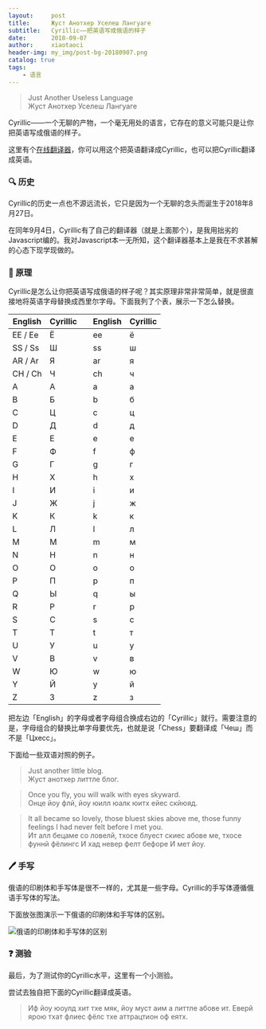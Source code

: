 ```yaml
---
layout:     post
title:      Жуст Анотхер Уселеш Лангуаге
subtitle:   Cyrillic——把英语写成俄语的样子
date:       2018-09-07
author:     xiaotaoci
header-img: my_img/post-bg-20180907.png
catalog: true
tags:
    - 语言
---
```


> Just Another Useless Language
<br> Жуст Анотхер Уселеш Лангуаге

Cyrillic——一个无聊的产物，一个毫无用处的语言，它存在的意义可能只是让你把英语写成俄语的样子。

这里有个[在线翻译器](https://xiaotaoci.github.io/cyrillic.html)，你可以用这个把英语翻译成Cyrillic，也可以把Cyrillic翻译成英语。

### 🔍 历史

Cyrillic的历史一点也不源远流长，它只是因为一个无聊的念头而诞生于2018年8月27日。

在同年9月4日，Cyrillic有了自己的翻译器（就是上面那个），是我用拙劣的Javascript编的。我对Javascript本一无所知，这个翻译器基本上是我在不求甚解的心态下现学现做的。

### 📌 原理

Cyrillic是怎么让你把英语写成俄语的样子呢？其实原理非常非常简单，就是很直接地将英语字母替换成西里尔字母。下面我列了个表，展示一下怎么替换。

|English|Cyrillic| |English|Cyrillic|
| --- | --- | --- | --- | --- |
|EE / Ee|Ё| |ee|ё|
|SS / Ss|Ш| |ss|ш|
|AR / Ar|Я| |ar|я|
|CH / Ch|Ч| |ch|ч|
|A|А| |a|а|
|B|Б| |b|б|
|C|Ц| |c|ц|
|D|Д| |d|д|
|E|Е| |e|е|
|F|Ф| |f|ф|
|G|Г| |g|г|
|H|Х| |h|х|
|I|И| |i|и|
|J|Ж| |j|ж|
|K|К| |k|к|
|L|Л| |l|л|
|M|М| |m|м|
|N|Н| |n|н|
|O|О| |o|о|
|P|П| |p|п|
|Q|Ы| |q|ы|
|R|Р| |r|р|
|S|С| |s|с|
|T|Т| |t|т|
|U|У| |u|у|
|V|В| |v|в|
|W|Ю| |w|ю|
|Y|Й| |y|й|
|Z|З| |z|з|

把左边「English」的字母或者字母组合换成右边的「Cyrillic」就行。需要注意的是，字母组合的替换比单字母要优先，也就是说「Chess」要翻译成「Чеш」而不是「Цхесс」。

下面给一些双语对照的例子。

> Just another little blog.
<br> Жуст анотхер литтле блог.

> Once you fly, you will walk with eyes skyward.
<br> Онце йоу флй, йоу юилл юалк юитх ейес скйюяд.

> It all became so lovely, those bluest skies above me, those funny feelings I had never felt before I met you.
<br> Ит алл бецаме со ловелй, тхосе блуест скиес абове ме, тхосе фуннй фёлингс И хад невер фелт бефоре И мет йоу.

### 🖊️ 手写

俄语的印刷体和手写体是很不一样的，尤其是一些字母。Cyrillic的手写体遵循俄语手写体的写法。

下面放张图演示一下俄语的印刷体和手写体的区别。

![俄语的印刷体和手写体的区别](http://wx1.sinaimg.cn/mw690/0060lm7Tly1fv1epafeafj30dc0hit9r.jpg)

### ❓ 测验

最后，为了测试你的Cyrillic水平，这里有一个小测验。

尝试去独自把下面的Cyrillic翻译成英语。

> Иф йоу юоулд хит тхе мяк, йоу муст аим а литтле абове ит. Еверй ярою тхат флиес фёлс тхе аттрацтион оф еятх.
